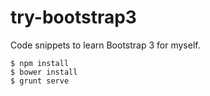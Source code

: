 try-bootstrap3
==============

Code snippets to learn Bootstrap 3 for myself.

```
$ npm install
$ bower install
$ grunt serve
```

